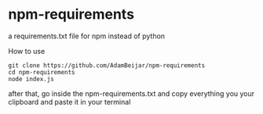 # npm-requirements

a requirements.txt file for npm instead of python

How to use

```
git clone https://github.com/AdamBeijar/npm-requirements
cd npm-requirements
node index.js
```

after that, go inside the npm-requirements.txt and copy everything you your clipboard and paste it in your terminal

